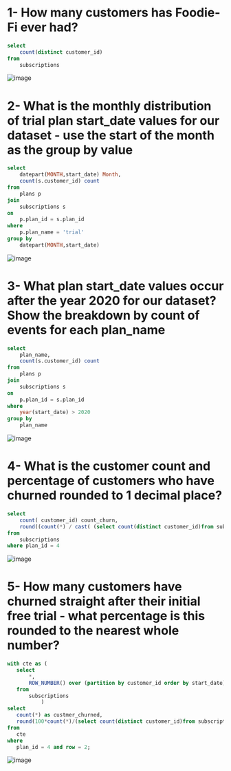 # 1- How many customers has Foodie-Fi ever had?
```sql
select 
	count(distinct customer_id) 
from 
	subscriptions
```
![image](https://user-images.githubusercontent.com/87584678/222424636-b6acd066-7455-4c50-b158-bc0234fa2cda.png)


# 2- What is the monthly distribution of trial plan start_date values for our dataset - use the start of the month as the group by value
 
```sql
select 
	datepart(MONTH,start_date) Month,
	count(s.customer_id) count
from
	plans p 
join
	subscriptions s
on 
	p.plan_id = s.plan_id
where 
	p.plan_name = 'trial'
group by 
	datepart(MONTH,start_date)
```
![image](https://user-images.githubusercontent.com/87584678/222424813-8997f21e-66b3-42db-8ef9-b4e995b6762c.png)


# 3- What plan start_date values occur after the year 2020 for our dataset? Show the breakdown by count of events for each plan_name
 
```sql
select 
	plan_name,
	count(s.customer_id) count
from
	plans p 
join
	subscriptions s
on 
	p.plan_id = s.plan_id
where 
	year(start_date) > 2020
group by 
	plan_name
```
![image](https://user-images.githubusercontent.com/87584678/222424971-62fd5b1c-91a4-4aa7-ac0e-ef895f81d314.png)


# 4- What is the customer count and percentage of customers who have churned rounded to 1 decimal place?
 
```sql
select 
	count( customer_id) count_churn,
	round((count(*) / cast( (select count(distinct customer_id)from subscriptions )as float ))*100,1) as percentage
from 
	subscriptions
where plan_id = 4
```

![image](https://user-images.githubusercontent.com/87584678/222828572-c1213df1-3ff1-4e87-82ec-5a8ceaeb156c.png)

# 5- How many customers have churned straight after their initial free trial - what percentage is this rounded to the nearest whole number?
 ```sql
with cte as (
	select
		*, 
		ROW_NUMBER() over (partition by customer_id order by start_date) as row
	from 
		subscriptions
			)
select
	count(*) as custmer_churned,
	round(100*count(*)/(select count(distinct customer_id)from subscriptions ),1) as percentage
from
	cte 
where 
	plan_id = 4 and row = 2;

```
![image](https://user-images.githubusercontent.com/87584678/222838276-bf18a54e-d419-4c0d-a9af-a21076cbd940.png)











































































































